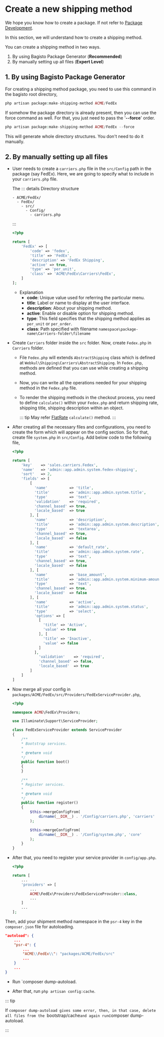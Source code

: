 # Create a new shipping method

We hope you know how to create a package. If not refer to [Package Development](../packages).

In this section, we will understand how to create a shipping method.

You can create a shipping method in two ways.

1. By using Bagisto Package Generator (**Recommended**)
2. By manually setting up all files (**Expert Level**)

## 1. By using Bagisto Package Generator

For creating a shipping method package, you need to use this command in the bagisto root directory,

~~~php
php artisan package:make-shipping-method ACME/FedEx
~~~

If somehow the package directory is already present, then you can use the force command as well. For that, you just need to pass the '**--force**' order.

~~~php
php artisan package:make-shipping-method ACME/FedEx --force
~~~

This will generate whole directory structures. You don't need to do it manually.

## 2. By manually setting up all files

- User needs to create a `carriers.php` file in the `src/Config` path in the package (say FedEx). Here, we are going to specify what to include in your `carriers.php` file.

  The ::: details Directory structure
  
  ~~~
  - ACME/FedEx/
    - FedEx/
      - src/
        - Config/
          - carriers.php
  ~~~

  :::

  ~~~php
  <?php

  return [
      'FedEx' => [
          'code' => 'fedex',
          'title' => 'FedEx',
          'description' => 'FedEx Shipping',
          'active' => true,
          'type' => 'per_unit',
          'class' => 'ACME\FedEx\Carriers\FedEx',
      ]
  ];
  ~~~

  - Explanation
    - **code**: Unique value used for referring the particular menu.
    - **title**: Label or name to display at the user interface.
    - **description**: About your shipping method.
    - **active**: Enable or disable option for shipping method.
    - **type**: This field specifies that the shipping method applies as `per_unit` or
      `per_order`.
    - **class**: Path specified with filename `namespace\package-name\Carriers-folder\filename`

- Create `Carriers` folder inside the `src` folder. Now, create `Fedex.php` in `Carriers` folder.

  - File `Fedex.php` will extends `AbstractShipping` class which is defined at `Webkul\Shipping\Carriers\AbstractShipping`. In `Fedex.php`, methods are defined that you can use while creating a shipping method.

  - Now, you can write all the operations needed for your shipping method in the `Fedex.php` file.

  - To render the shipping methods in the checkout process, you need to define `calculate()` within your `Fedex.php` and return shipping rate, shipping title, shipping description within an object.

    ::: tip
    May refer [FlatRate](https://github.com/bagisto/bagisto/blob/master/packages/Webkul/Shipping/src/Carriers/FlatRate.php#L28) `calculate()` method.
    :::

- After creating all the necessary files and configurations, you need to create the form which will appear on the config section. So for that, create file `system.php` in `src/Config`. Add below code to the following file,

  ~~~php
  <?php

  return [
      'key'    => 'sales.carriers.Fedex',
      'name'   => 'admin::app.admin.system.fedex-shipping',
      'sort'   => 2,
      'fields' => [
          [
            'name'          => 'title',
            'title'         => 'admin::app.admin.system.title',
            'type'          => 'text',
            'validation'    => 'required',
            'channel_based' => true,
            'locale_based'  => true
          ], [
            'name'          => 'description',
            'title'         => 'admin::app.admin.system.description',
            'type'          => 'textarea',
            'channel_based' => true,
            'locale_based'  => false
          ], [
            'name'          => 'default_rate',
            'title'         => 'admin::app.admin.system.rate',
            'type'          => 'text',
            'channel_based' => true,
            'locale_based'  => false
          ], [
            'name'          => 'base_amount',
            'title'         => 'admin::app.admin.system.minimum-amount',
            'type'          => 'text',
            'channel_based' => true,
            'locale_based'  => false
          ], [
            'name'          => 'active',
            'title'         => 'admin::app.admin.system.status',
            'type'          => 'select',
            'options' => [
              [
                'title' => 'Active',
                'value' => true
              ], [
                'title' => 'Inactive',
                'value' => false
              ]
            ],
              'validation'    => 'required',
              'channel_based' => false,
              'locale_based'  => true
          ]
      ]
  ]
  ~~~

- Now merge all your config in `packages/ACME/FedEx/src/Providers/FedExServiceProvider.php`,

  ~~~php
  <?php

  namespace ACME\FedEx\Providers;

  use Illuminate\Support\ServiceProvider;

  class FedExServiceProvider extends ServiceProvider
  {
      /**
      * Bootstrap services.
      *
      * @return void
      */
      public function boot()
      {
      }

      /**
      * Register services.
      *
      * @return void
      */
      public function register()
      {
          $this->mergeConfigFrom(
              dirname(__DIR__) . '/Config/carriers.php', 'carriers'
          );

          $this->mergeConfigFrom(
              dirname(__DIR__) . '/Config/system.php', 'core'
          );
      }
  }
  ~~~

- After that, you need to register your service provider in `config/app.php`.

  ~~~php
  <?php

  return [
      ...
      'providers' => [
          ...
          ACME\FedEx\Providers\FedExServiceProvider::class,
          ...
      ]
      ...
  ];
  ~~~

Then, add your shipment method namespace in the `psr-4` key in the `composer.json` file for autoloading.

  ~~~json
  "autoload": {
      ...
      "psr-4": {
          ...
          "ACME\\FedEx\\": "packages/ACME/FedEx/src"
          ...
      }
      ...
  }
  ~~~

- Run `composer dump-autoload.

- After that, run `php artisan config:cache`.

::: tip

If `composer dump-autoload gives some error, then, in that case, delete all files from the `bootstrap/cache` and again run `composer dump-autoload.

:::
